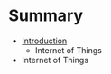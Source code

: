 # Summary

* [Introduction](documentation/Introduction.md)
   * Internet of Things
* Internet of Things

